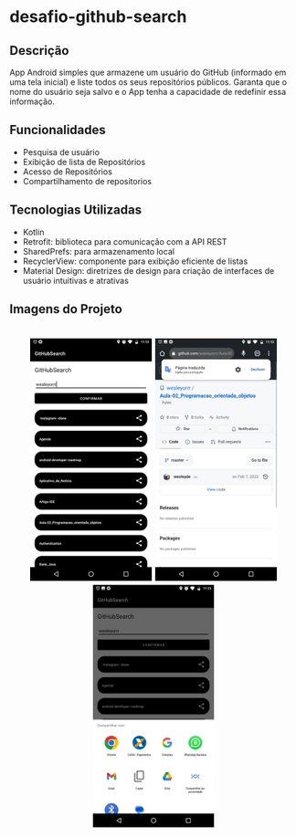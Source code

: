 # desafio-github-search

## Descrição

App Android simples que armazene um usuário do GitHub (informado em uma tela inicial) e liste todos os seus repositórios públicos. Garanta que o nome do usuário seja salvo e o App tenha a capacidade de redefinir essa informação.

## Funcionalidades

- Pesquisa de usuário 
- Exibição de lista de Repositórios
- Acesso de Repositórios
- Compartilhamento de repositorios


## Tecnologias Utilizadas

- Kotlin
- Retrofit: biblioteca para comunicação com a API REST
- SharedPrefs: para armazenamento local
- RecyclerView: componente para exibição eficiente de listas
- Material Design: diretrizes de design para criação de interfaces de usuário intuitivas e atrativas

## Imagens do Projeto

<h1 align="center">
   <img src="https://github.com/wesleyorrr/desafio-github-search/blob/master/img_projeto1.jpg" height="425" />
     <img src="https://github.com/wesleyorrr/desafio-github-search/blob/master/img_projeto2.jpg" height="425" />
     <img src="https://github.com/wesleyorrr/desafio-github-search/blob/master/img_projeto.jpg" height="425" />
</h1>

